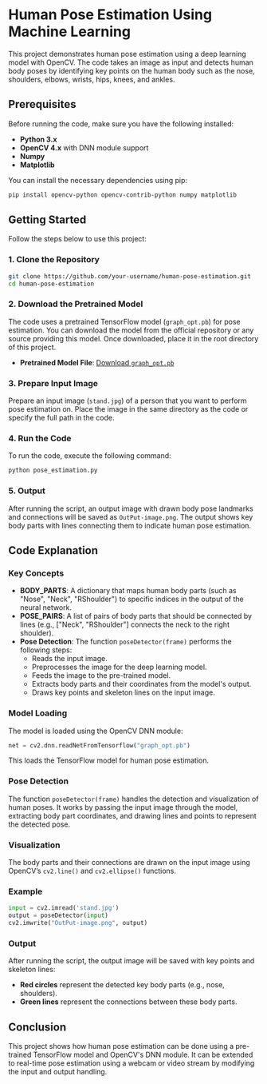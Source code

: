# Human Pose Estimation Using Machine Learning

This project demonstrates human pose estimation using a deep learning model with OpenCV. The code takes an image as input and detects human body poses by identifying key points on the human body such as the nose, shoulders, elbows, wrists, hips, knees, and ankles.

## Prerequisites

Before running the code, make sure you have the following installed:

- **Python 3.x**
- **OpenCV 4.x** with DNN module support
- **Numpy**
- **Matplotlib**

You can install the necessary dependencies using pip:

```bash
pip install opencv-python opencv-contrib-python numpy matplotlib
```

## Getting Started

Follow the steps below to use this project:

### 1. Clone the Repository

```bash
git clone https://github.com/your-username/human-pose-estimation.git
cd human-pose-estimation
```

### 2. Download the Pretrained Model

The code uses a pretrained TensorFlow model (`graph_opt.pb`) for pose estimation. You can download the model from the official repository or any source providing this model. Once downloaded, place it in the root directory of this project.

- **Pretrained Model File**: [Download `graph_opt.pb`](https://example.com/graph_opt.pb)

### 3. Prepare Input Image

Prepare an input image (`stand.jpg`) of a person that you want to perform pose estimation on. Place the image in the same directory as the code or specify the full path in the code.

### 4. Run the Code

To run the code, execute the following command:

```bash
python pose_estimation.py
```

### 5. Output

After running the script, an output image with drawn body pose landmarks and connections will be saved as `OutPut-image.png`. The output shows key body parts with lines connecting them to indicate human pose estimation.

## Code Explanation

### Key Concepts

- **BODY_PARTS**: A dictionary that maps human body parts (such as "Nose", "Neck", "RShoulder") to specific indices in the output of the neural network.
- **POSE_PAIRS**: A list of pairs of body parts that should be connected by lines (e.g., ["Neck", "RShoulder"] connects the neck to the right shoulder).
- **Pose Detection**: The function `poseDetector(frame)` performs the following steps:
  - Reads the input image.
  - Preprocesses the image for the deep learning model.
  - Feeds the image to the pre-trained model.
  - Extracts body parts and their coordinates from the model's output.
  - Draws key points and skeleton lines on the input image.

### Model Loading

The model is loaded using the OpenCV DNN module:

```python
net = cv2.dnn.readNetFromTensorflow("graph_opt.pb")
```

This loads the TensorFlow model for human pose estimation.

### Pose Detection

The function `poseDetector(frame)` handles the detection and visualization of human poses. It works by passing the input image through the model, extracting body part coordinates, and drawing lines and points to represent the detected pose.

### Visualization

The body parts and their connections are drawn on the input image using OpenCV’s `cv2.line()` and `cv2.ellipse()` functions.

### Example

```python
input = cv2.imread('stand.jpg')
output = poseDetector(input)
cv2.imwrite("OutPut-image.png", output)
```

### Output

After running the script, the output image will be saved with key points and skeleton lines:

- **Red circles** represent the detected key body parts (e.g., nose, shoulders).
- **Green lines** represent the connections between these body parts.

## Conclusion

This project shows how human pose estimation can be done using a pre-trained TensorFlow model and OpenCV's DNN module. It can be extended to real-time pose estimation using a webcam or video stream by modifying the input and output handling.

